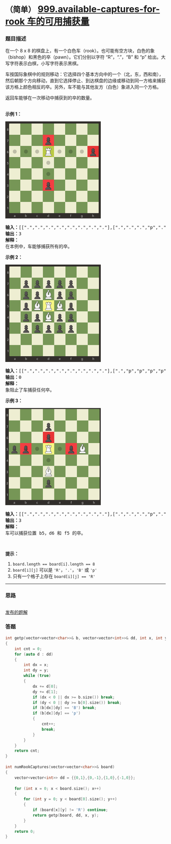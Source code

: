 # `（简单）` [999.available-captures-for-rook 车的可用捕获量](https://leetcode-cn.com/problems/available-captures-for-rook/)

### 题目描述
<p>在一个 8 x 8 的棋盘上，有一个白色车（rook）。也可能有空方块，白色的象（bishop）和黑色的卒（pawn）。它们分别以字符 “R”，“.”，“B” 和 “p” 给出。大写字符表示白棋，小写字符表示黑棋。</p>

<p>车按国际象棋中的规则移动：它选择四个基本方向中的一个（北，东，西和南），然后朝那个方向移动，直到它选择停止、到达棋盘的边缘或移动到同一方格来捕获该方格上颜色相反的卒。另外，车不能与其他友方（白色）象进入同一个方格。</p>

<p>返回车能够在一次移动中捕获到的卒的数量。<br>
&nbsp;</p>

<p><strong>示例 1：</strong></p>

<p><img style="height: 305px; width: 300px;" src="./1253_example_1_improved.PNG" alt=""></p>

<pre><strong>输入：</strong>[[".",".",".",".",".",".",".","."],[".",".",".","p",".",".",".","."],[".",".",".","R",".",".",".","p"],[".",".",".",".",".",".",".","."],[".",".",".",".",".",".",".","."],[".",".",".","p",".",".",".","."],[".",".",".",".",".",".",".","."],[".",".",".",".",".",".",".","."]]
<strong>输出：</strong>3
<strong>解释：
</strong>在本例中，车能够捕获所有的卒。
</pre>

<p><strong>示例 2：</strong></p>

<p><img style="height: 306px; width: 300px;" src="./1253_example_2_improved.PNG" alt=""></p>

<pre><strong>输入：</strong>[[".",".",".",".",".",".",".","."],[".","p","p","p","p","p",".","."],[".","p","p","B","p","p",".","."],[".","p","B","R","B","p",".","."],[".","p","p","B","p","p",".","."],[".","p","p","p","p","p",".","."],[".",".",".",".",".",".",".","."],[".",".",".",".",".",".",".","."]]
<strong>输出：</strong>0
<strong>解释：
</strong>象阻止了车捕获任何卒。
</pre>

<p><strong>示例 3：</strong></p>

<p><img style="height: 305px; width: 300px;" src="./1253_example_3_improved.PNG" alt=""></p>

<pre><strong>输入：</strong>[[".",".",".",".",".",".",".","."],[".",".",".","p",".",".",".","."],[".",".",".","p",".",".",".","."],["p","p",".","R",".","p","B","."],[".",".",".",".",".",".",".","."],[".",".",".","B",".",".",".","."],[".",".",".","p",".",".",".","."],[".",".",".",".",".",".",".","."]]
<strong>输出：</strong>3
<strong>解释： </strong>
车可以捕获位置 b5，d6 和 f5 的卒。
</pre>

<p>&nbsp;</p>

<p><strong>提示：</strong></p>

<ol>
	<li><code>board.length == board[i].length == 8</code></li>
	<li><code>board[i][j]</code> 可以是&nbsp;<code>'R'</code>，<code>'.'</code>，<code>'B'</code>&nbsp;或&nbsp;<code>'p'</code></li>
	<li>只有一个格子上存在&nbsp;<code>board[i][j] == 'R'</code></li>
</ol>


---
### 思路
```
```

[发布的题解](https://leetcode-cn.com/problems/available-captures-for-rook/solution/999-by-ikaruga/)

### 答题
``` C++
int getp(vector<vector<char>>& b, vector<vector<int>>& dd, int x, int y)
{
    int cnt = 0;
    for (auto d : dd)
    {
        int dx = x;
        int dy = y;
        while (true)
        {
            dx += d[0];
            dy += d[1];
            if (dx < 0 || dx >= b.size()) break;
            if (dy < 0 || dy >= b[0].size()) break;
            if (b[dx][dy] == 'B') break;
            if (b[dx][dy] == 'p') 
            {
                cnt++;
                break;
            }  
        }
    }
    return cnt;
}

int numRookCaptures(vector<vector<char>>& board)
{
    vector<vector<int>> dd = {{0,1},{0,-1},{1,0},{-1,0}};

    for (int x = 0; x < board.size(); x++)
    {
        for (int y = 0; y < board[0].size(); y++)
        {
            if (board[x][y] != 'R') continue;
            return getp(board, dd, x, y);
        }
    }
    return 0;
}
```




